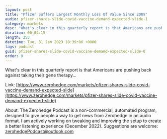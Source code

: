 ```yaml
---
layout: post
title: "Pfizer Suffers Largest Monthly Loss Of Value Since 2009"
audio: pfizer-shares-slide-covid-vaccine-demand-expected-slide-1
category: markets
desc: "What's clear in this quarterly report is that Americans are pushing back against taking their gene therapy..."
duration: 00:04:15
length: 255
datetime: Tue, 31 Jan 2023 18:39:00 +0000
tags: podcast
guid: pfizer-shares-slide-covid-vaccine-demand-expected-slide-0
order: 0
---
```

What's clear in this quarterly report is that Americans are pushing back against taking their gene therapy...

Link: [https://www.zerohedge.com/markets/pfizer-shares-slide-covid-vaccine-demand-expected-slide](https://www.zerohedge.com/markets/pfizer-shares-slide-covid-vaccine-demand-expected-slide)

About: The Zerohedge Podcast is a non-commercial, automated program, designed to give people a way to get news from Zerohedge in an audio format.  I am actively working on tweaking and improving the setup to create a better listening experience (December 2022).  Suggestions are welcome: [zerohedgePodcast@outlook.com](mailto:zerohedgePodcast@outlook.com)